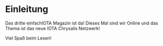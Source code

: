 <!--
---article_info
title: Was ist Chrysalis?
author: [huhn]
reviews: [reviewer_1, DanieKrie]
---
-->

# Einleitung

Das dritte einfachIOTA Magazin ist da! Dieses Mal sind wir Online und das Thema ist das neue IOTA Chrysalis Netzwerk!

Viel Spaß beim Lesen!
